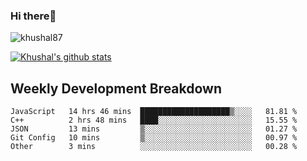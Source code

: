 ### Hi there👋

<p align="left"> <img src="https://komarev.com/ghpvc/?username=khushal87&label=Profile Views&color=green&style=plastic" alt="khushal87" /> </p>

[![Khushal's github stats](https://github-readme-stats.vercel.app/api?username=khushal87&count_private=true&show_icons=true)](https://github.com/khushal87)
<!--
**khushal87/khushal87** is a ✨ _special_ ✨ repository because its `README.md` (this file) appears on your GitHub profile.

Here are some ideas to get you started:

- 🔭 I’m currently working on ...
- 🌱 I’m currently learning ...
- 👯 I’m looking to collaborate on ...
- 🤔 I’m looking for help with ...
- 💬 Ask me about ...
- 📫 How to reach me: ...
- 😄 Pronouns: ...
- ⚡ Fun fact: ...
-->

## Weekly Development Breakdown
<!--START_SECTION:waka-->
```text
JavaScript   14 hrs 46 mins  ████████████████████▒░░░░   81.81 % 
C++          2 hrs 48 mins   ████░░░░░░░░░░░░░░░░░░░░░   15.55 % 
JSON         13 mins         ▒░░░░░░░░░░░░░░░░░░░░░░░░   01.27 % 
Git Config   10 mins         ▒░░░░░░░░░░░░░░░░░░░░░░░░   00.97 % 
Other        3 mins          ░░░░░░░░░░░░░░░░░░░░░░░░░   00.28 % 
```
<!--END_SECTION:waka-->
